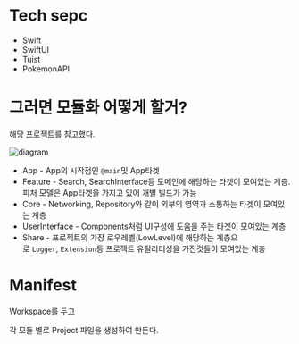 # Tech sepc

- Swift
- SwiftUI
- Tuist
- PokemonAPI

# 그러면 모듈화 어떻게 할거?

해당 [프로젝트](https://github.com/devyhan/AppStroreSearch)를 참고했다. 

![diagram](https://github.com/devyhan/AppStroreSearch/raw/main/GithubResources/Architecture.png)

- App - App의 시작점인 `@main`및 App타겟
- Feature - Search, SearchInterface등 도메인에 해당하는 타겟이 모여있는 계층. 피처 모델은 App타겟을 가지고 있어 개별 빌드가 가능
- Core - Networking, Repository와 같이 외부의 영역과 소통하는 타겟이 모여있는 계층
- UserInterface - Components처럼 UI구성에 도움을 주는 타겟이 모여있는 계층
- Share - 프로젝트의 가장 로우레벨(LowLevel)에 해당하는 계층으로 `Logger`, `Extension`등 프로젝트 유틸리티성을 가진것들이 모여있는 계층

# Manifest

Workspace를 두고

각 모듈 별로 Project 파일을 생성하여 만든다.